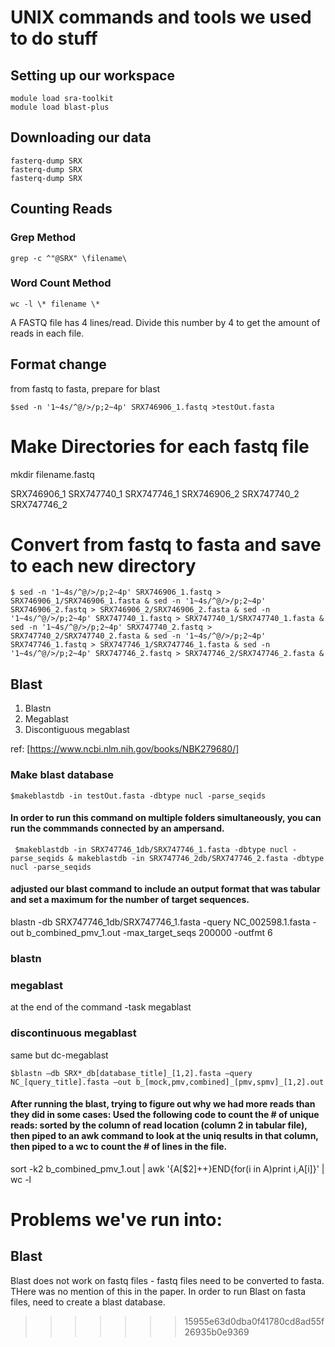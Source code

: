 # UNIX commands and tools we used to do stuff

## Setting up our workspace

```
module load sra-toolkit
module load blast-plus
```

## Downloading our data

```
fasterq-dump SRX
fasterq-dump SRX
fasterq-dump SRX
```
## Counting Reads

### Grep Method
```grep -c ^"@SRX" \filename\```

### Word Count Method

``` wc -l \* filename \* ```

A FASTQ file has 4 lines/read. Divide this number by 4 to get the amount of reads in each file. 

## Format change
from fastq to fasta, prepare for blast

```
$sed -n '1~4s/^@/>/p;2~4p' SRX746906_1.fastq >testOut.fasta
```
# Make Directories for each fastq file
mkdir filename.fastq

SRX746906_1
SRX747740_1 
SRX747746_1
SRX746906_2
SRX747740_2
SRX747746_2

# Convert from fastq to fasta and save to each new directory
```
$ sed -n '1~4s/^@/>/p;2~4p' SRX746906_1.fastq > SRX746906_1/SRX746906_1.fasta & sed -n '1~4s/^@/>/p;2~4p' SRX746906_2.fastq > SRX746906_2/SRX746906_2.fasta & sed -n '1~4s/^@/>/p;2~4p' SRX747740_1.fastq > SRX747740_1/SRX747740_1.fasta & sed -n '1~4s/^@/>/p;2~4p' SRX747740_2.fastq > SRX747740_2/SRX747740_2.fasta & sed -n '1~4s/^@/>/p;2~4p' SRX747746_1.fastq > SRX747746_1/SRX747746_1.fasta & sed -n '1~4s/^@/>/p;2~4p' SRX747746_2.fastq > SRX747746_2/SRX747746_2.fasta &
```


## Blast
1. Blastn
2. Megablast
3. Discontiguous megablast

ref: [https://www.ncbi.nlm.nih.gov/books/NBK279680/]

### Make blast database

```
$makeblastdb -in testOut.fasta -dbtype nucl -parse_seqids
```

#### In order to run this command on multiple folders simultaneously, you can run the commmands connected by an ampersand.

```
 $makeblastdb -in SRX747746_1db/SRX747746_1.fasta -dbtype nucl -parse_seqids & makeblastdb -in SRX747746_2db/SRX747746_2.fasta -dbtype nucl -parse_seqids
``` 
#### adjusted our blast command to include an output format that was tabular and set a maximum for the number of target sequences.
blastn -db SRX747746_1db/SRX747746_1.fasta -query NC_002598.1.fasta -out b_combined_pmv_1.out -max_target_seqs 200000 -outfmt 6


### blastn

### megablast
at the end of the command -task megablast

### discontinuous megablast
same but dc-megablast

```
$blastn –db SRX*_db[database_title]_[1,2].fasta –query NC_[query_title].fasta –out b_[mock,pmv,combined]_[pmv,spmv]_[1,2].out 
```
 
 #### After running the blast, trying to figure out why we had more reads than they did in some cases: Used the following code to count the # of unique reads: sorted by the column of read location (column 2 in tabular file), then piped to an awk command to look at the uniq results in that column, then piped to a wc to count the # of lines in the file.
 
 sort -k2 b_combined_pmv_1.out | awk '{A[$2]++}END{for(i in A)print i,A[i]}' | wc -l
 

# Problems we've run into:
## Blast 
Blast does not work on fastq files - fastq files need to be converted to fasta.  THere was no mention of this in the paper.
In order to run Blast on fasta files, need to create a blast database.


>>>>>>> 15955e63d0dba0f41780cd8ad55f26935b0e9369
